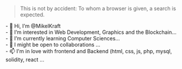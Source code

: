 <blockquote>This is not by accident: To whom a browser is given, a search is expected.</blockquote>
- 👋 Hi, I’m @MikelKraft <br />
- 👀 I’m interested in Web Development, Graphics and the Blockchain...<br />
- 🌱 I’m currently learning Computer Sciences...<br />
- 💞️ I might be open to collaborations ...<br />
- 📫 I'm in love with frontend and Backend (html, css, js, php, mysql, solidity, react ...<br />

<!---
MikelKraft/MikelKraft is a ✨ special ✨ repository because its `README.md` (this file) appears on your GitHub profile.
You can click the Preview link to take a look at your changes.
--->
